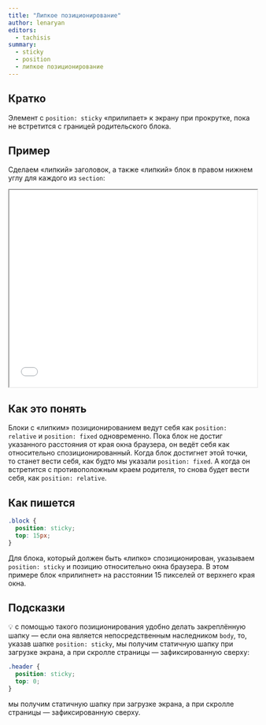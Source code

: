 ```yaml
---
title: "Липкое позиционирование"
author: lenaryan
editors:
  - tachisis
summary:
  - sticky
  - position
  - липкое позиционирование
---
```


## Кратко

Элемент с `position: sticky` «прилипает» к экрану при прокрутке, пока не встретится с границей родительского блока.

## Пример

Сделаем «липкий» заголовок, а также «липкий» блок в правом нижнем углу для каждого из `section`:

<iframe title="Липкое позиционирование" src="demos/sticky.html" height="400" width="100%"></iframe>

## Как это понять

Блоки с «липким» позиционированием ведут себя как `position: relative` и `position: fixed` одновременно. Пока блок не достиг указанного расстояния от края окна браузера, он ведёт себя как относительно спозиционированный. Когда блок достигнет этой точки, то станет вести себя, как будто мы указали `position: fixed`. А когда он встретится с противоположным краем родителя, то снова будет вести себя, как `position: relative`.

## Как пишется

```css
.block {
  position: sticky;
  top: 15px;
}
```

Для блока, который должен быть «липко» спозиционирован, указываем `position: sticky` и позицию относительно окна браузера. В этом примере блок «прилипнет» на расстоянии 15 пикселей от верхнего края окна.

## Подсказки

💡 с помощью такого позиционирования удобно делать закреплённую шапку — если она является непосредственным наследником `body`, то, указав шапке `position: sticky`, мы получим статичную шапку при загрузке экрана, а при скролле страницы — зафиксированную сверху:

```css
.header {
  position: sticky;
  top: 0;
}
```

мы получим статичную шапку при загрузке экрана, а при скролле страницы — зафиксированную сверху.
